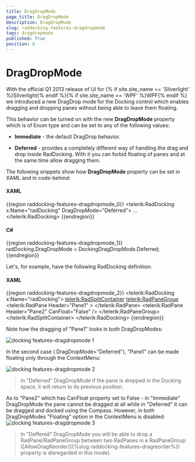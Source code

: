 ```yaml
---
title: DragDropMode
page_title: DragDropMode
description: DragDropMode
slug: raddocking-features-dragdropmode
tags: dragdropmode
published: True
position: 8
---
```


# DragDropMode

With the official Q1 2013 release of UI for {% if site.site_name == 'Silverlight' %}Silverlight{% endif %}{% if site.site_name == 'WPF' %}WPF{% endif %} we introduced a new DragDrop mode for the Docking control which enables dragging and dropping panes without being able to leave them floating.

This behavior can be turned on with the new __DragDropMode__ property which is of Enum type and can be set to any of the following values:

* __Immediate__ - the default DragDrop behavior.

* __Deferred__ - provides a completely different way of handling the drag and drop inside RadDocking. With it you can forbid floating of panes and at the same time allow dragging them.

The following snippets show how __DragDropMode__ property can be set in XAML and in code-behind:

#### __XAML__

{{region raddocking-features-dragdropmode_0}}
	<telerik:RadDocking x:Name="radDocking" DragDropMode="Deferred">
		...
	</telerik:RadDocking>
{{endregion}}

#### __C#__

{{region raddocking-features-dragdropmode_1}}
	radDocking.DragDropMode = DockingDragDropMode.Deferred;
{{endregion}}

Let's, for example, have the following RadDocking definition:

#### __XAML__

{{region raddocking-features-dragdropmode_2}}
	<telerik:RadDocking x:Name="radDocking">
		<telerik:RadSplitContainer>
			<telerik:RadPaneGroup>
				<telerik:RadPane Header="Pane1" >
				</telerik:RadPane>
				<telerik:RadPane Header="Pane2" CanFloat="False" />
			</telerik:RadPaneGroup>
		</telerik:RadSplitContainer>
	</telerik:RadDocking>
{{endregion}}

Note how the dragging of "Pane1" looks in both DragDropModes:

![docking features-dragdropmode 1](images/docking_features-dragdropmode_1.png)

In the second case ( DragDropMode="Deferred"), "Pane1" can be made floating only through the ContextMenu:

![docking features-dragdropmode 2](images/docking_features-dragdropmode_2.png)

>In "Deferred" DragDropMode if the pane is dropped in the Docking space, it will return to its previous position.

As to "Pane2" which has CanFloat property set to False - in "Immediate" DragDropMode the pane cannot be dragged at all while in "Deferred" it can be dragged and docked using the Compass. However, in both DragDropModes "Floating" option in the ContextMenu is disabled:![docking features-dragdropmode 3](images/docking_features-dragdropmode_3.png)

>In "Deffered" DragDropMode you will be able to drop a RadPane/RadPaneGroup between two RadPanes in a RadPaneGroup ([AllowDragReorder]({%slug raddocking-features-dragreorder%}) property is disregarded in this mode).
